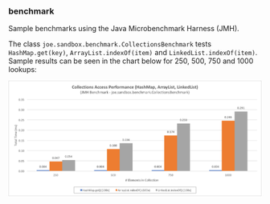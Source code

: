 ### benchmark
Sample benchmarks using the Java Microbenchmark Harness (JMH).

The class `joe.sandbox.benchmark.CollectionsBenchmark` tests `HashMap.get(key)`, `ArrayList.indexOf(item)` and `LinkedList.indexOf(item)`. Sample results can be seen in the chart below for 250, 500, 750 and 1000 lookups:

![](https://github.com/jsicree/java-sandbox/blob/master/benchmark/docs/CollectionsBenchmark_Sample_Results.png)
